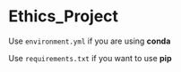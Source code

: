 # Ethics_Project

Use `environment.yml` if you are using **conda**

Use `requirements.txt` if you want to use **pip**